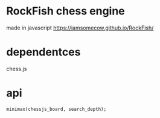 
# RockFish chess engine

made in javascript
https://iamsomecow.github.io/RockFish/

# dependentces 

chess.js

# api

`minimax(chessjs_board, search_depth);`
